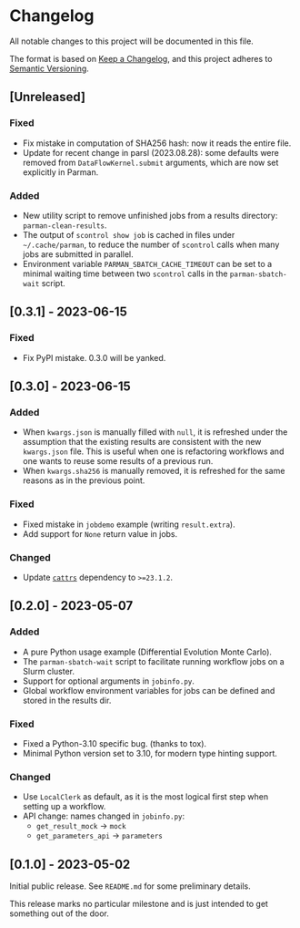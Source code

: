 # Changelog

All notable changes to this project will be documented in this file.

The format is based on [Keep a Changelog](https://keepachangelog.com/en/1.1.0/),
and this project adheres to [Semantic Versioning](https://semver.org/spec/v2.0.0.html).

## [Unreleased]

### Fixed

- Fix mistake in computation of SHA256 hash: now it reads the entire file.
- Update for recent change in parsl (2023.08.28):
  some defaults were removed from `DataFlowKernel.submit` arguments,
  which are now set explicitly in Parman.

### Added

- New utility script to remove unfinished jobs from a results directory: `parman-clean-results`.
- The output of `scontrol show job` is cached in files under `~/.cache/parman`,
  to reduce the number of `scontrol` calls when many jobs are submitted in parallel.
- Environment variable `PARMAN_SBATCH_CACHE_TIMEOUT` can be set to a minimal waiting time between
  two `scontrol` calls in the `parman-sbatch-wait` script.

## [0.3.1] - 2023-06-15

### Fixed

- Fix PyPI mistake. 0.3.0 will be yanked.

## [0.3.0] - 2023-06-15

### Added

- When `kwargs.json` is manually filled with `null`, it is refreshed under the assumption
  that the existing results are consistent with the new `kwargs.json` file.
  This is useful when one is refactoring workflows and one wants to reuse some results of
  a previous run.
- When `kwargs.sha256` is manually removed, it is refreshed for the same reasons as in the
  previous point.

### Fixed

- Fixed mistake in `jobdemo` example (writing `result.extra`).
- Add support for `None` return value in jobs.

### Changed

- Update [`cattrs`](https://github.com/python-attrs/cattrs) dependency to `>=23.1.2`.


## [0.2.0] - 2023-05-07

### Added

- A pure Python usage example (Differential Evolution Monte Carlo).
- The `parman-sbatch-wait` script to facilitate running workflow jobs on a Slurm cluster.
- Support for optional arguments in `jobinfo.py`.
- Global workflow environment variables for jobs can be defined and stored in the results dir.

### Fixed

- Fixed a Python-3.10 specific bug. (thanks to tox).
- Minimal Python version set to 3.10, for modern type hinting support.

### Changed

- Use `LocalClerk` as default, as it is the most logical first step when setting up a workflow.
- API change: names changed in `jobinfo.py`:
  - `get_result_mock` -> `mock`
  - `get_parameters_api` -> `parameters`

## [0.1.0] - 2023-05-02

Initial public release. See `README.md` for some preliminary details.

This release marks no particular milestone and is just intended to get something out of the door.

